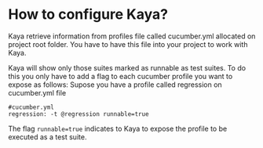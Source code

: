 How to configure Kaya?
==============

Kaya retrieve information from profiles file called cucumber.yml allocated on project root folder.
You have to have this file into your project to work with Kaya.

Kaya will show only those suites marked as runnable as test suites. To do this you only have to add a flag to each cucumber profile you want to expose as follows:
Supose you have a profile called regression on cucumber.yml file

	#cucumber.yml
	regression: -t @regression runnable=true

The flag `runnable=true` indicates to Kaya to expose the profile to be executed as a test suite.